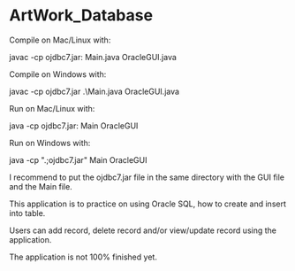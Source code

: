 # ArtWork_Database

Compile on Mac/Linux with:

javac -cp ojdbc7.jar: Main.java OracleGUI.java 

Compile on Windows with:

javac -cp ojdbc7.jar .\Main.java OracleGUI.java

Run on Mac/Linux with:

java -cp ojdbc7.jar: Main OracleGUI

Run on Windows with:

java -cp ".;ojdbc7.jar" Main OracleGUI   

I recommend to put the ojdbc7.jar file in the same directory with the GUI file and the Main file.

This application is to practice on using Oracle SQL, how to create and insert into table. 

Users can add record, delete record and/or view/update record using the application.

The application is not 100% finished yet.
